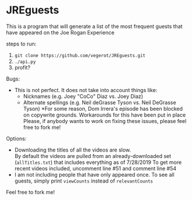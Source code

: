# JREguests
This is a program that will generate a list of the most frequent guests that have appeared on the Joe Rogan Experience

steps to run:
1. `git clone https://github.com/vegerot/JREguests.git`
2. `./api.py`
3. profit?

Bugs:
* This is not perfect.  It does not take into account things like:
  * Nicknames (e.g. Joey "CoCo" Diaz vs. Joey Diaz)
  * Alternate spellings (e.g. Neil deGrasse Tyson vs. Neil DeGrasse Tyson)
*For some reason, Dom Irrera's episode has been blocked on copywrite grounds.  Workarounds for this have been put in place
Please, if anybody wants to work on fixing these issues, please feel free to fork me!


Options:
* Downloading the titles of all the videos are slow.  
By default the videos are pulled from an already-downloaded set (`allTitles.txt`) that includes everything as of 7/28/2019
To get more recent videos included, uncomment line #51 and comment line #54
* I am not including people that have only appeared once.  To see all guests, simply print `viewCounts` instead of `relevantCounts`

Feel free to fork me!
